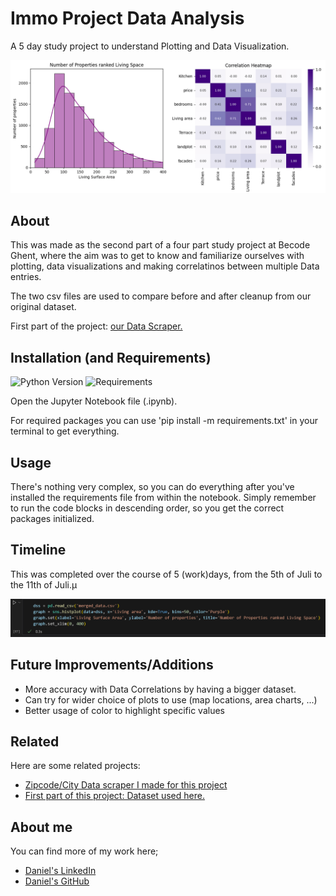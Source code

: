 # Immo Project Data Analysis

A 5 day study project to understand Plotting and Data Visualization.

![Data!](./assets/output.png)

## About

This was made as the second part of a four part study project at Becode Ghent, where the aim was to get to know and familiarize ourselves with plotting, data visualizations and making correlatinos between multiple Data entries.

The two csv files are used to compare before and after cleanup from our original dataset.

First part of the project: [our Data Scraper.](https://github.com/danielbauwens/challenge-collecting-data)

## Installation (and Requirements)

![Python Version](https://img.shields.io/badge/Python-3.xx-orange) ![Requirements](https://img.shields.io/badge/Easy-For_You-gr)

Open the Jupyter Notebook file (.ipynb).

For required packages you can use 'pip install -m requirements.txt' in your terminal to get everything.
## Usage

There's nothing very complex, so you can do everything after you've installed the requirements file from within the notebook. 
Simply remember to run the code blocks in descending order, so you get the correct packages initialized.

## Timeline

This was completed over the course of 5 (work)days, from the 5th of Juli to the 11th of Juli.µ

![Data plots](./assets/image.png)

## Future Improvements/Additions

- More accuracy with Data Correlations by having a bigger dataset.
- Can try for wider choice of plots to use (map locations, area charts, ...)
- Better usage of color to highlight specific values


## Related

Here are some related projects:

- [Zipcode/City Data scraper I made for this project](https://github.com/danielbauwens/Data-Scraper-Belgian-Locations)
- [First part of this project: Dataset used here.](https://github.com/danielbauwens/challenge-collecting-data)


## About me

You can find more of my work here;

- [Daniel's LinkedIn](https://www.linkedin.com/in/daniel-bauwens-5515a8256/)
- [Daniel's GitHub](https://github.com/danielbauwens)